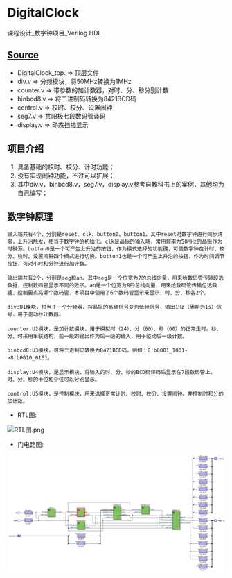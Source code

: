 # DigitalClock
课程设计_数字钟项目_Verilog HDL

## [Source](./Source)
 - DigitalClock_top. =>  顶层文件
 - div.v  => 分频模块，将50MHz转换为1MHz
 - counter.v  =>  带参数的加计数器，对时、分、秒分别计数
 - binbcd8.v  =>  将二进制码转换为8421BCD码
 - control.v  =>  校时、校分、设置闹钟
 - seg7.v  =>  共阳极七段数码管译码
 - display.v  =>  动态扫描显示

## 项目介绍
1. 具备基础的校时、校分、计时功能；
2. 没有实现闹钟功能，不过可以扩展；
3. 其中div.v，binbcd8.v，seg7.v，display.v参考自教科书上的案例，其他均为自己编写；

## 数字钟原理

    输入端共有4个，分别是reset、clk、button0、button1。其中reset对数字钟进行同步清零，上升沿触发，相当于数字钟的初始化。clk是晶振的输入端，常用频率为50MHz的晶振作为时钟源。button0是一个可产生上升沿的按钮，作为模式选择的功能键，可使数字钟在计时、校分、校时、设置闹钟四个模式进行切换。button1也是一个可产生上升沿的按钮，作为时间调节按钮，可对小时和分钟进行加计数。

    输出端共有2个，分别是seg和an。其中seg是一个位宽为7的总线向量，用来给数码管传输段选数据，控制数码管显示不同的数字。an是一个位宽为8的总线向量，用来给数码管传输位选数据，控制要点亮哪个数码管，本项目中使用了6个数码管显示来显示，时、分、秒各2个。

    div:U1模块，相当于一个分频器，将晶振的高频信号变为低频信号，输出1Hz（周期为1s）信号，用于驱动秒计数器。

    counter:U2模块，是加计数模块，用于模拟时（24）、分（60）、秒（60）的正常走时。秒、分、时采用串联结构，前一级的输出作为后一级的输入，用于驱动后一级计数。

    binbcd8:U3模块，可将二进制码转换为8421BCD码，例如：8'b0001_1001->8'b0010_0101。

    display:U4模块，是显示模块，将输入的时、分、秒的BCD码译码后显示在7段数码管上，时、分、秒的十位和个位可以分别显示。

    control:U5模块，是控制模块，用来选择正常计时、校时、校分、设置闹钟。并控制时和分的加计数。

 - RTL图:

![RTL图.png](./Picture/RTL图.png)

 - 门电路图:

![门电路图.png](./Picture/门电路图.png)














